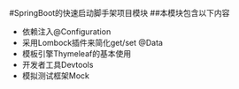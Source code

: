 #SpringBoot的快速启动脚手架项目模块
##本模块包含以下内容
- 依赖注入@Configuration
- 采用Lombock插件来简化get/set @Data
- 模板引擎Thymeleaf的基本使用
- 开发者工具Devtools
- 模拟测试框架Mock